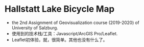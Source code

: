 # Hallstatt Lake Bicycle Map
+ the 2nd Assignment of Geovisualization course (2019-2020) of University of Salzburg.
+ 使用到的技术栈/工具：Javascript/ArcGIS Pro/Leaflet.
+ Leaflet初体验，就，很简单。其他也没有什么了。
